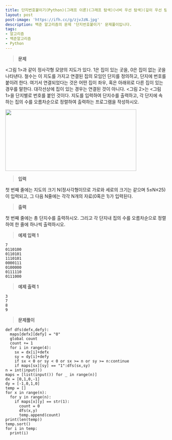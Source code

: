 ```yaml
---
title: 단지번호붙이기(Python)(그래프 이론)(그래프 탐색)(너비 우선 탐색)(깊이 우선 탐색)
layout: post
post-image: 'https://ifh.cc/g/zjvJzN.jpg'
description: 백준 알고리즘의 문제 '단지번호붙이기' 문제풀이입니다.
tags:
- 알고리즘
- 백준알고리즘
- Python
---
```



>**문제**

<그림 1>과 같이 정사각형 모양의 지도가 있다. 1은 집이 있는 곳을, 0은 집이 없는 곳을 나타낸다. 철수는 이 지도를 가지고 연결된 집의 모임인 단지를 정의하고, 단지에 번호를 붙이려 한다. 여기서 연결되었다는 것은 어떤 집이 좌우, 혹은 아래위로 다른 집이 있는 경우를 말한다. 대각선상에 집이 있는 경우는 연결된 것이 아니다. <그림 2>는 <그림 1>을 단지별로 번호를 붙인 것이다. 지도를 입력하여 단지수를 출력하고, 각 단지에 속하는 집의 수를 오름차순으로 정렬하여 출력하는 프로그램을 작성하시오.

<img alt="" src="https://www.acmicpc.net/upload/images/ITVH9w1Gf6eCRdThfkegBUSOKd.png" style="height:192px; width:409px"/>


>**입력**

첫 번째 줄에는 지도의 크기 N(정사각형이므로 가로와 세로의 크기는 같으며 5≤N≤25)이 입력되고, 그 다음 N줄에는 각각 N개의 자료(0혹은 1)가 입력된다.

>**출력**

첫 번째 줄에는 총 단지수를 출력하시오. 그리고 각 단지내 집의 수를 오름차순으로 정렬하여 한 줄에 하나씩 출력하시오.

>**예제 입력 1**

	7
	0110100
	0110101
	1110101
	0000111
	0100000
	0111110
	0111000

>**예제 출력 1**

	3
	7
	8
	9

>**문제풀이**

	def dfs(defx,defy):
	  maps[defx][defy] = "0"
	  global count
	  count += 1
	  for i in range(4):
	    sx = dx[i]+defx
	    sy = dy[i]+defy
	    if sx < 0 or sy < 0 or sx >= n or sy >= n:continue
	    if maps[sx][sy] == "1":dfs(sx,sy)
	n = int(input())
	maps = [list(input()) for _ in range(n)]
	dx = [0,1,0,-1]
	dy = [-1,0,1,0]
	temp = []
	for x in range(n):
	  for y in range(n):
	    if maps[x][y] == str(1):
	      count = 0
	      dfs(x,y)
	      temp.append(count)
	print(len(temp))
	temp.sort()
	for i in temp:
	  print(i)
